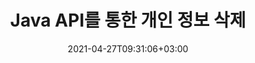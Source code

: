 ---
############################# Static ############################
layout: "product"
date: 2021-04-27T09:31:06+03:00
draft: false

product: "Redaction"
product_tag: "redaction"
platform: "Java"
platform_tag: "java"

############################# Head ############################
head_title: "Java 교정 API | PDF Word Excel 이미지에서 민감한 데이터 숨기기"
head_description: "Java 문서 수정 API — 다양한 수정 유형을 통해 PDF, Word, Excel, PowerPoint 프레젠테이션 및 래스터 이미지에서 개인 데이터를 숨깁니다."

############################# Header ############################
title: "Java API를 통한 개인 정보 삭제"
description: "Java 수정 API를 사용하여 문서, 워크시트, 프레젠테이션, PDF 및 래스터 이미지 파일에서 개인 정보 및 메타데이터를 제외하거나 숨길 수 있습니다."
button:
    enable: true

############################# SubMenu ############################
submenu:
    enable: true
    
    left:
        img_alt: "GroupDocs.Redaction for Java"
        image: "https://www.groupdocs.cloud/templates/groupdocs/images/product-logos/groupdocs-redaction-java.png"
        product: "GroupDocs.Redaction"
        platform: "Java"

    middle:
        button:
            # button loop
            - link: "#overview"
              text: "개요"

            # button loop
            - link: "#features"
              text: "특징"

            # button loop
            - link: "#support"
              text: "서포트"

            # button loop
            - link: "https://products.groupdocs.app/redaction"
              text: "라이브 데모"

            # button loop
            - link: "https://purchase.groupdocs.com/pricing/redaction/java"
              text: "가격 책정"

    right:
        link_download: "https://downloads.groupdocs.com/redaction"
        link_learn: "https://docs.groupdocs.com/redaction/java/"
        link_buy: "https://purchase.groupdocs.com"

############################# Overview ############################
overview:
    enable: true
    content: |
      GroupDocs.Redaction for Java API를 사용하면 개발자가 Microsoft Word, Excel, PowerPoint, PDF 및 이미지와 같이 널리 사용되는 파일 형식에서 민감한 데이터를 제거하여 사용 및 배포하는 동시에 기밀 정보도 보호할 수 있습니다.편집 라이브러리는 형식에 구애받지 않는 단일 인터페이스를 제공하여 텍스트, 메타데이터 및 주석 수정 유형을 통해 주민등록번호, 의료 정보, 재무, 독점, 법률 또는 거래 세부 정보 등 모든 유형의 기밀 정보를 수정할 수 있습니다.문서를 원래 형식으로 저장하고 원본 페이지의 래스터 이미지가 포함된 정리된 PDF 문서를 만들 수 있습니다.
    tabs:
      enable: true
      
      ## TAB ONE ##
      tab_one:
        description: |
          다음은 Java 에 대한 GroupDocs.Redaction 에 대한 개요입니다.
      
        right:
          enable: true
          icon: "fab fa-html5"
          title: "개요"
          content: |
            * 텍스트 수정
            * 메타데이터 수정
            * 주석 수정
            * 표 형식 문서 수정
            * 보호된 파일 수정
            * 사용자 지정
      
      ## TAB TWO ##
      tab_two:
        description: |
          GroupDocs.Redaction for Java 는 다음과 같은 [문서 파일 형식](https://docs.groupdocs.com/redaction//supported-document-formats/java) 을 지원합니다.

        right:
          enable: true
          table:
            # table loop
            - title: "텍스트, 메타데이터 및 댓글 수정"
              content: |
                * **Word**: DOC, DOCX, DOT, ODT, DOTX, DOCM, DOTM, RTF
                * **Excel**: XLS, XLSX, XLT, XLTX, XLSM, XLTM, CSV
                * **PowerPoint**: PPT, PPTX, PPS, PPSX, POTX, PPTM, PPSM, POTM
                * **고정 레이아웃**: PDF
                * **래스터 이미지**: JPG, BMP, PNG, GIF, TIFF

      ## TAB THREE ##
      tab_three:
        description: |
          GroupDocs.Redaction for Java 는 다음 운영 체제, 프레임워크 및 패키지 관리자를 지원합니다.
        
        left:
          enable: true
          table:
            # table loop
            - icon: "fab fa-windows"
              title: "운영 체제"
              content: |
                * 마이크로소프트 Windows Desktop
                * 마이크로소프트 Windows Server
                * Linux
                * Mac 개의 운영 체제

            # table loop
            - icon: "fas fa-code"
              title: "지원되는 프레임워크"
              content: |
                * Java 7 (1.7) 이상

        right:
          enable: true
          table:
            # table loop
            - icon: "빠른 FA-COG"
              title: "개발 환경"
              content: |
                * 넷빈즈
                * 인텔리제이 아이디어
                * 이클립스

            # table loop
            - icon: "빠른 팬 도구"
              title: "빌드 자동화 도구"
              content: |
                * 메이븐

############################# Features ############################
features:
    enable: true
    title: "Java 개의 특징에 대해 GroupDocs.Redaction"

    feature:
      # feature loop
      - icon: "fas fa-copy"
        content: "검색 문자열과 정확히 일치하는 항목 검색 및 삭제"

      # feature loop
      - icon: "fas fa-eye"
        content: "수정 프로세스를 제어하고 특정 매치를 건너뛰세요."

      # feature loop
      - icon: "fas fa-bolt"
        content: "정규 표현식을 사용하여 찾기 및 수정하기"
      
      # feature loop
      - icon: "fas fa-file-powerpoint"
        content: "오피스 포맷 및 PDF 에 대한 기본 지원"

      # feature loop
      - icon: "fas fa-code"
        content: "메타데이터 삭제 또는 메타데이터 값 수정"

      # feature loop
      - icon: "fas fa-cloud"
        content: "수정을 특정 워크시트 및 열로 제한"

      # feature loop
      - icon: "fas fa-remove-format"
        content: "주석 제거 또는 텍스트 수정"

      # feature loop
      - icon: "fas fa-comment-slash"
        content: "텍스트 (예외 코드) 또는 그래픽 (색상이 지정된 직사각형) 교정 사용"

      # feature loop
      - icon: "fas fa-location-arrow"
        content: "문서를 원본 형식으로 저장하거나 원본 페이지의 래스터 이미지와 함께 PDF 로 저장합니다."

      # feature loop
      - icon: "fas fa-border-all"
        content: "래스터 이미지 형식 및 이미지 영역 교정 지원"

      # feature loop
      - icon: "fas fa-wrench"
        content: "사용자 지정 편집 및 형식 구현을 위한 통합 인터페이스"

      # feature loop
      - icon: "fas fa-columns"
        content: "이미지 파일에서 EXIF 개의 메타데이터 편집 또는 제거"

      # feature loop
      - icon: "fas fa-file-word"
        content: "PDF, Word 및 프레젠테이션 문서 내에 포함된 이미지 수정"

    more_feature:
      # more_feature_loop
      - title: "기밀 데이터를 삭제하여 프라이버시를 보장하세요"
        content: |
          GroupDocs.Redaction for Java 라이브러리를 사용하면 개발자가 다양한 수정 유형을 사용하여 지원되는 문서의 텍스트와 이미지를 수정할 수 있습니다.편집 API를 사용하는 것은 간단하고 간단합니다.  

          다음 코드 예제에서는 수정 범위를 특정 워크시트 및/또는 열로 제한할 수 있는 Microsoft Excel 스프레드시트와 같은 표 형식 문서를 사용합니다.필터를 사용하여 “고객” 워크시트에서 이메일이 있는 두 번째 열을 삭제하고 문서의 다른 모든 이메일은 그대로 유지합니다.

          ```java
          // 리액터 클래스의 인스턴스 생성
          final Redactor redactor  = new Redactor("sample.xlsx");
          try
          {
              CellFilter filter = new CellFilter();
              filter.setColumnIndex(1);
              filter.setWorkSheetName("Customers");
              Pattern expression = Pattern.compile("^\\w+([-+.']\\w+)*@\\w+([-.]\\w+)*\\.\\w+([-.]\\w+)*$");
              // 수정 적용
              RedactorChangeLog result = redactor.apply(new CellColumnRedaction(filter, expression, new ReplacementOptions("[customer email]")));
              if (result.getStatus() != RedactionStatus.Failed)
              {
                  SaveOptions so = new SaveOptions();
                  so.setAddSuffix(true);
                  so.setRasterizeToPDF(false);
                  redactor.save(so);
              };
          }
          finally { redactor.close(); }
          ```

############################# Support ############################
support:
    enable: true

############################# Solutions ############################
solutions:
    enable: true
    title: "GroupDocs.Redaction 는 널리 사용되는 다른 개발 환경을 위한 문서 보기 API를 제공합니다."

    solution:
        # solution loop
        - img_alt: "GroupDocs.Redaction for .NET"
          image: "https://www.groupdocs.cloud/templates/groupdocs/images/product-logos/groupdocs-redaction-net.png"
          product: "GroupDocs.Redaction"
          platform: ".NET"
          link: "/redaction/net/"

############################# Back to top ###############################
back_to_top:
  enable: true
---